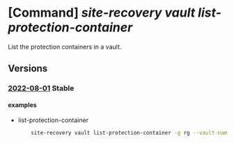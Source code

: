 # [Command] _site-recovery vault list-protection-container_

List the protection containers in a vault.

## Versions

### [2022-08-01](/Resources/mgmt-plane/L3N1YnNjcmlwdGlvbnMve30vcmVzb3VyY2Vncm91cHMve30vcHJvdmlkZXJzL21pY3Jvc29mdC5yZWNvdmVyeXNlcnZpY2VzL3ZhdWx0cy97fS9yZXBsaWNhdGlvbnByb3RlY3Rpb25jb250YWluZXJz/2022-08-01.xml) **Stable**

<!-- mgmt-plane /subscriptions/{}/resourcegroups/{}/providers/microsoft.recoveryservices/vaults/{}/replicationprotectioncontainers 2022-08-01 -->

#### examples

- list-protection-container
    ```bash
        site-recovery vault list-protection-container -g rg --vault-name vault_name
    ```
